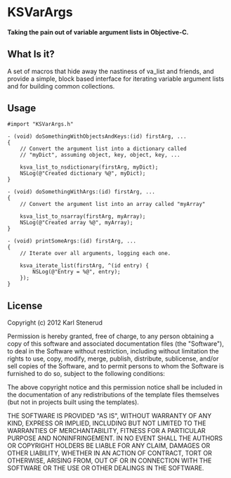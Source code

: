 KSVarArgs
=========

#### Taking the pain out of variable argument lists in Objective-C.

What Is it?
-----------

A set of macros that hide away the nastiness of va_list and friends, and provide a
simple, block based interface for iterating variable argument lists and for building common collections.


Usage
-----

	#import "KSVarArgs.h"

	- (void) doSomethingWithObjectsAndKeys:(id) firstArg, ...
	{
		// Convert the argument list into a dictionary called
		// "myDict", assuming object, key, object, key, ...

	    ksva_list_to_nsdictionary(firstArg, myDict);
	    NSLog(@"Created dictionary %@", myDict);
	}

	- (void) doSomethingWithArgs:(id) firstArg, ...
	{
		// Convert the argument list into an array called "myArray"

	    ksva_list_to_nsarray(firstArg, myArray);
	    NSLog(@"Created array %@", myArray);
	}

	- (void) printSomeArgs:(id) firstArg, ...
	{
		// Iterate over all arguments, logging each one.

	    ksva_iterate_list(firstArg, ^(id entry) {
	        NSLog(@"Entry = %@", entry);
	    });
	}


License
-------

Copyright (c) 2012 Karl Stenerud

Permission is hereby granted, free of charge, to any person obtaining a copy
of this software and associated documentation files (the "Software"), to deal
in the Software without restriction, including without limitation the rights
to use, copy, modify, merge, publish, distribute, sublicense, and/or sell
copies of the Software, and to permit persons to whom the Software is
furnished to do so, subject to the following conditions:

The above copyright notice and this permission notice shall be included in
the documentation of any redistributions of the template files themselves
(but not in projects built using the templates).

THE SOFTWARE IS PROVIDED "AS IS", WITHOUT WARRANTY OF ANY KIND, EXPRESS OR
IMPLIED, INCLUDING BUT NOT LIMITED TO THE WARRANTIES OF MERCHANTABILITY,
FITNESS FOR A PARTICULAR PURPOSE AND NONINFRINGEMENT. IN NO EVENT SHALL THE
AUTHORS OR COPYRIGHT HOLDERS BE LIABLE FOR ANY CLAIM, DAMAGES OR OTHER
LIABILITY, WHETHER IN AN ACTION OF CONTRACT, TORT OR OTHERWISE, ARISING FROM,
OUT OF OR IN CONNECTION WITH THE SOFTWARE OR THE USE OR OTHER DEALINGS IN
THE SOFTWARE.
